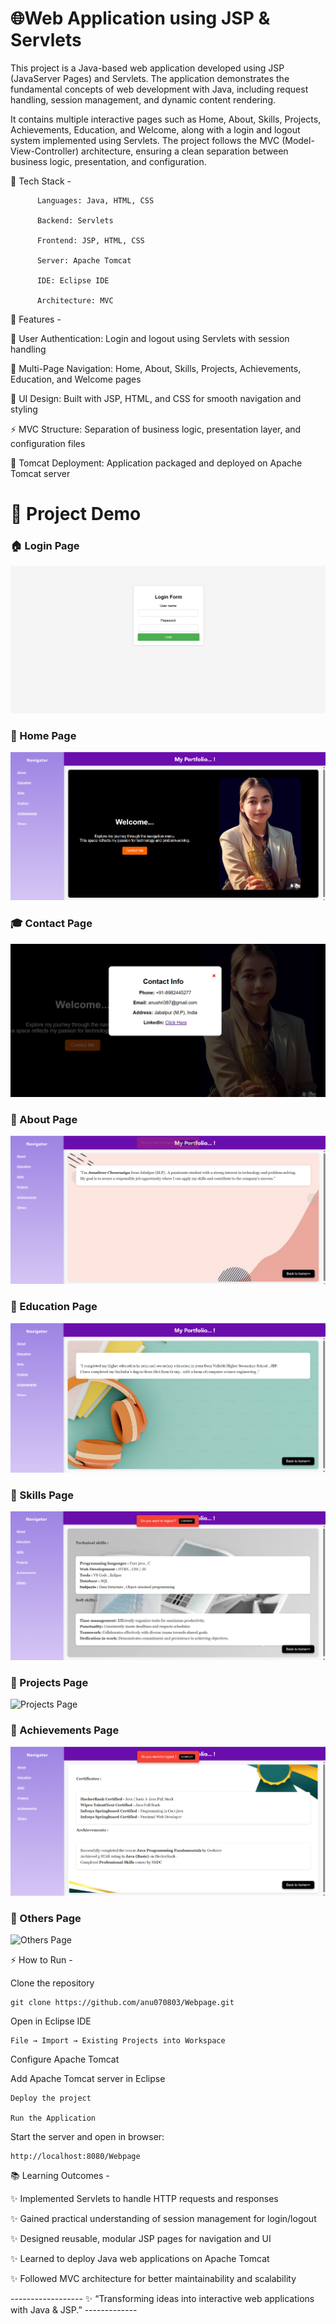 # 🌐Web Application using JSP & Servlets

This project is a Java-based web application developed using JSP (JavaServer Pages) and Servlets. The application demonstrates the fundamental concepts of web development with Java, including request handling, session management, and dynamic content rendering.

It contains multiple interactive pages such as Home, About, Skills, Projects, Achievements, Education, and Welcome, along with a login and logout system implemented using Servlets. The project follows the MVC (Model-View-Controller) architecture, ensuring a clean separation between business logic, presentation, and configuration.

🔧 Tech Stack -

          Languages: Java, HTML, CSS

          Backend: Servlets

          Frontend: JSP, HTML, CSS

          Server: Apache Tomcat

          IDE: Eclipse IDE

          Architecture: MVC

🚀 Features -

  🔑 User Authentication: Login and logout using Servlets with session handling

  📑 Multi-Page Navigation: Home, About, Skills, Projects, Achievements, Education, and Welcome pages

  🎨 UI Design: Built with JSP, HTML, and CSS for smooth navigation and styling

  ⚡ MVC Structure: Separation of business logic, presentation layer, and configuration files

  📂 Tomcat Deployment: Application packaged and deployed on Apache Tomcat server



# 📸 Project Demo

### 🏠 Login Page
![Login page](./login%20page%20scr.png)

### 🔑 Home Page
![Home Page](./home%20page%20scr.png)

### 🎓 Contact Page
![Contact Page](./contact%20page%20scr.png)

### 📂 About Page
![About Page](./about%20page%20scr.png)

### 📂 Education Page
![Education Page](./education%20page%20scr.png)

### 📂 Skills Page
![Skills Page](./skills%20page%20scr.png)

### 📂 Projects Page
![Projects Page](./projects%20page%20scr.png)

### 📂 Achievements Page
![Achievements Page](./achievements%20page%20scr.png)

### 📂 Others Page
![Others Page](./others%20page%20scr.png)



⚡ How to Run -

Clone the repository

    git clone https://github.com/anu070803/Webpage.git


Open in Eclipse IDE

    File → Import → Existing Projects into Workspace

Configure Apache Tomcat

Add Apache Tomcat server in Eclipse

    Deploy the project

    Run the Application

Start the server and open in browser:

    http://localhost:8080/Webpage

📚 Learning Outcomes -

✨ Implemented Servlets to handle HTTP requests and responses

✨ Gained practical understanding of session management for login/logout

✨ Designed reusable, modular JSP pages for navigation and UI

✨ Learned to deploy Java web applications on Apache Tomcat

✨ Followed MVC architecture for better maintainability and scalability

------------------ ✨ “Transforming ideas into interactive web applications with Java & JSP.” -------------

